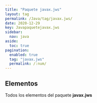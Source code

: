 ```yaml
---
title: "Paquete javax.jws"
layout: tag
permalink: /Java/tag/javax.jws/
date: 2020-12-29
key: Javapaquetejavax.jws
sidebar: 
  nav: java
aside: 
  toc: true
pagination: 
  enabled: true
  tag: "javax.jws"
  permalink: /:num/
---
```


<h2>Elementos</h2>
Todos los elementos del paquete <strong>javax.jws</strong>

